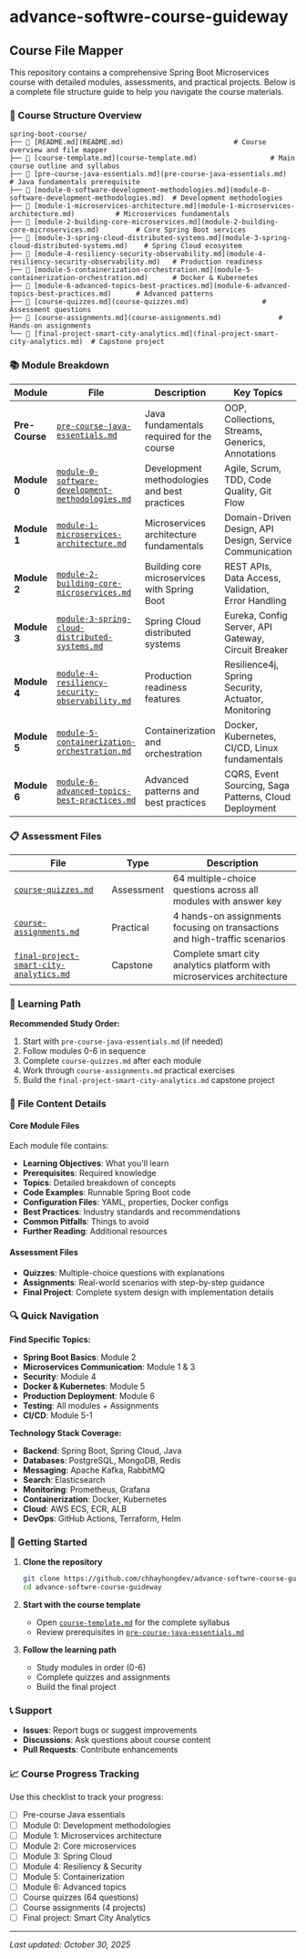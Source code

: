 # advance-softwre-course-guideway

## Course File Mapper

This repository contains a comprehensive Spring Boot Microservices course with detailed modules, assessments, and practical projects. Below is a complete file structure guide to help you navigate the course materials.

### 📁 Course Structure Overview

```
spring-boot-course/
├── 📄 [README.md](README.md)                           # Course overview and file mapper
├── 📄 [course-template.md](course-template.md)                  # Main course outline and syllabus
├── 📄 [pre-course-java-essentials.md](pre-course-java-essentials.md)       # Java fundamentals prerequisite
├── 📄 [module-0-software-development-methodologies.md](module-0-software-development-methodologies.md)  # Development methodologies
├── 📄 [module-1-microservices-architecture.md](module-1-microservices-architecture.md)          # Microservices fundamentals
├── 📄 [module-2-building-core-microservices.md](module-2-building-core-microservices.md)         # Core Spring Boot services
├── 📄 [module-3-spring-cloud-distributed-systems.md](module-3-spring-cloud-distributed-systems.md)    # Spring Cloud ecosystem
├── 📄 [module-4-resiliency-security-observability.md](module-4-resiliency-security-observability.md)   # Production readiness
├── 📄 [module-5-containerization-orchestration.md](module-5-containerization-orchestration.md)      # Docker & Kubernetes
├── 📄 [module-6-advanced-topics-best-practices.md](module-6-advanced-topics-best-practices.md)      # Advanced patterns
├── 📄 [course-quizzes.md](course-quizzes.md)                  # Assessment questions
├── 📄 [course-assignments.md](course-assignments.md)              # Hands-on assignments
└── 📄 [final-project-smart-city-analytics.md](final-project-smart-city-analytics.md)  # Capstone project
```

### 📚 Module Breakdown

| Module | File | Description | Key Topics |
|--------|------|-------------|------------|
| **Pre-Course** | [`pre-course-java-essentials.md`](pre-course-java-essentials.md) | Java fundamentals required for the course | OOP, Collections, Streams, Generics, Annotations |
| **Module 0** | [`module-0-software-development-methodologies.md`](module-0-software-development-methodologies.md) | Development methodologies and best practices | Agile, Scrum, TDD, Code Quality, Git Flow |
| **Module 1** | [`module-1-microservices-architecture.md`](module-1-microservices-architecture.md) | Microservices architecture fundamentals | Domain-Driven Design, API Design, Service Communication |
| **Module 2** | [`module-2-building-core-microservices.md`](module-2-building-core-microservices.md) | Building core microservices with Spring Boot | REST APIs, Data Access, Validation, Error Handling |
| **Module 3** | [`module-3-spring-cloud-distributed-systems.md`](module-3-spring-cloud-distributed-systems.md) | Spring Cloud distributed systems | Eureka, Config Server, API Gateway, Circuit Breaker |
| **Module 4** | [`module-4-resiliency-security-observability.md`](module-4-resiliency-security-observability.md) | Production readiness features | Resilience4j, Spring Security, Actuator, Monitoring |
| **Module 5** | [`module-5-containerization-orchestration.md`](module-5-containerization-orchestration.md) | Containerization and orchestration | Docker, Kubernetes, CI/CD, Linux fundamentals |
| **Module 6** | [`module-6-advanced-topics-best-practices.md`](module-6-advanced-topics-best-practices.md) | Advanced patterns and best practices | CQRS, Event Sourcing, Saga Patterns, Cloud Deployment |

### 📋 Assessment Files

| File | Type | Description |
|------|------|-------------|
| [`course-quizzes.md`](course-quizzes.md) | Assessment | 64 multiple-choice questions across all modules with answer key |
| [`course-assignments.md`](course-assignments.md) | Practical | 4 hands-on assignments focusing on transactions and high-traffic scenarios |
| [`final-project-smart-city-analytics.md`](final-project-smart-city-analytics.md) | Capstone | Complete smart city analytics platform with microservices architecture |

### 🎯 Learning Path

**Recommended Study Order:**
1. Start with `pre-course-java-essentials.md` (if needed)
2. Follow modules 0-6 in sequence
3. Complete `course-quizzes.md` after each module
4. Work through `course-assignments.md` practical exercises
5. Build the `final-project-smart-city-analytics.md` capstone project

### 📖 File Content Details

#### Core Module Files
Each module file contains:
- **Learning Objectives**: What you'll learn
- **Prerequisites**: Required knowledge
- **Topics**: Detailed breakdown of concepts
- **Code Examples**: Runnable Spring Boot code
- **Configuration Files**: YAML, properties, Docker configs
- **Best Practices**: Industry standards and recommendations
- **Common Pitfalls**: Things to avoid
- **Further Reading**: Additional resources

#### Assessment Files
- **Quizzes**: Multiple-choice questions with explanations
- **Assignments**: Real-world scenarios with step-by-step guidance
- **Final Project**: Complete system design with implementation details

### 🔍 Quick Navigation

**Find Specific Topics:**
- **Spring Boot Basics**: Module 2
- **Microservices Communication**: Module 1 & 3
- **Security**: Module 4
- **Docker & Kubernetes**: Module 5
- **Production Deployment**: Module 6
- **Testing**: All modules + Assignments
- **CI/CD**: Module 5-1

**Technology Stack Coverage:**
- **Backend**: Spring Boot, Spring Cloud, Java
- **Databases**: PostgreSQL, MongoDB, Redis
- **Messaging**: Apache Kafka, RabbitMQ
- **Search**: Elasticsearch
- **Monitoring**: Prometheus, Grafana
- **Containerization**: Docker, Kubernetes
- **Cloud**: AWS ECS, ECR, ALB
- **DevOps**: GitHub Actions, Terraform, Helm

### 🚀 Getting Started

1. **Clone the repository**
   ```bash
   git clone https://github.com/chhayhongdev/advance-softwre-course-guideway.git
   cd advance-softwre-course-guideway
   ```

2. **Start with the course template**
   - Open [`course-template.md`](course-template.md) for the complete syllabus
   - Review prerequisites in [`pre-course-java-essentials.md`](pre-course-java-essentials.md)

3. **Follow the learning path**
   - Study modules in order (0-6)
   - Complete quizzes and assignments
   - Build the final project

### 📞 Support

- **Issues**: Report bugs or suggest improvements
- **Discussions**: Ask questions about course content
- **Pull Requests**: Contribute enhancements

### 📈 Course Progress Tracking

Use this checklist to track your progress:

- [ ] Pre-course Java essentials
- [ ] Module 0: Development methodologies
- [ ] Module 1: Microservices architecture
- [ ] Module 2: Core microservices
- [ ] Module 3: Spring Cloud
- [ ] Module 4: Resiliency & Security
- [ ] Module 5: Containerization
- [ ] Module 6: Advanced topics
- [ ] Course quizzes (64 questions)
- [ ] Course assignments (4 projects)
- [ ] Final project: Smart City Analytics

---

*Last updated: October 30, 2025*
